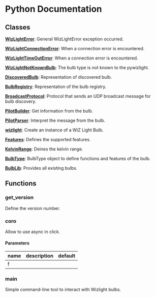 # Python Documentation

## Classes

**[WizLightError](WizLightError.md)**: General WizLightError exception occurred. 

**[WizLightConnectionError](WizLightConnectionError.md)**: When a connection error is encountered. 

**[WizLightTimeOutError](WizLightTimeOutError.md)**: When a connection error is encountered. 

**[WizLightNotKnownBulb](WizLightNotKnownBulb.md)**: The bulb type is not known to the pywizlight. 

**[DiscoveredBulb](DiscoveredBulb.md)**: Representation of discovered bulb. 

**[BulbRegistry](BulbRegistry.md)**: Representation of the bulb registry. 

**[BroadcastProtocol](BroadcastProtocol.md)**: Protocol that sends an UDP broadcast message for bulb discovery. 

**[PilotBuilder](PilotBuilder.md)**: Get information from the bulb. 

**[PilotParser](PilotParser.md)**: Interpret the message from the bulb. 

**[wizlight](wizlight.md)**: Create an instance of a WiZ Light Bulb. 

**[Features](Features.md)**: Defines the supported features. 

**[KelvinRange](KelvinRange.md)**: Deines the kelvin range. 

**[BulbType](BulbType.md)**: BulbType object to define functions and features of the bulb. 

**[BulbLib](BulbLib.md)**: Provides all existing bulbs. 


## Functions

### get_version


Define the version number. 




### coro


Allow to use async in click. 
#### Parameters
name | description | default
--- | --- | ---
f |  | 





### main


Simple command-line tool to interact with Wizlight bulbs. 



